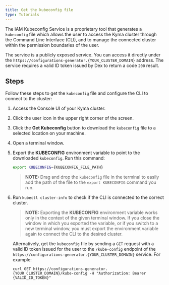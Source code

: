 ```yaml
---
title: Get the kubeconfig file
type: Tutorials
---
```


The IAM Kubeconfig Service is a proprietary tool that generates a `kubeconfig` file which allows the user to access the Kyma cluster through the Command Line Interface (CLI), and to manage the connected cluster within the permission boundaries of the user.

The service is a publicly exposed service. You can access it directly under the `https://configurations-generator.{YOUR_CLUSTER_DOMAIN}` address. The service requires a valid ID token issued by Dex to return a code `200` result.

## Steps

Follow these steps to get the `kubeconfig` file and configure the CLI to connect to the cluster:

1. Access the Console UI of your Kyma cluster.
2. Click the user icon in the upper right corner of the screen.
3. Click the **Get Kubeconfig** button to download the `kubeconfig` file to a selected location on your machine.
4. Open a terminal window.
5. Export the **KUBECONFIG** environment variable to point to the downloaded `kubeconfig`. Run this command:

   ```bash
   export KUBECONFIG={KUBECONFIG_FILE_PATH}
   ```

   >**NOTE:** Drag and drop the `kubeconfig` file in the terminal to easily add the path of the file to the `export KUBECONFIG` command you run.

6. Run `kubectl cluster-info` to check if the CLI is connected to the correct cluster.

   >**NOTE:** Exporting the **KUBECONFIG** environment variable works only in the context of the given terminal window. If you close the window in which you exported the variable, or if you switch to a new terminal window, you must export the environment variable again to connect the CLI to the desired cluster.

   Alternatively, get the `kubeconfig` file by sending a `GET` request with a valid ID token issued for the user to the `/kube-config` endpoint of the `https://configurations-generator.{YOUR_CLUSTER_DOMAIN}` service. For example:

   ```
   curl GET https://configurations-generator.{YOUR_CLUSTER_DOMAIN}/kube-config -H "Authorization: Bearer {VALID_ID_TOKEN}"
   ```
